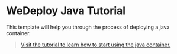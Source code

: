 # WeDeploy Java Tutorial

This template will help you through the process of deploying a java container.

> [Visit the tutorial to learn how to start using the java container.](http://wedeploy.com/tutorials/java/)
